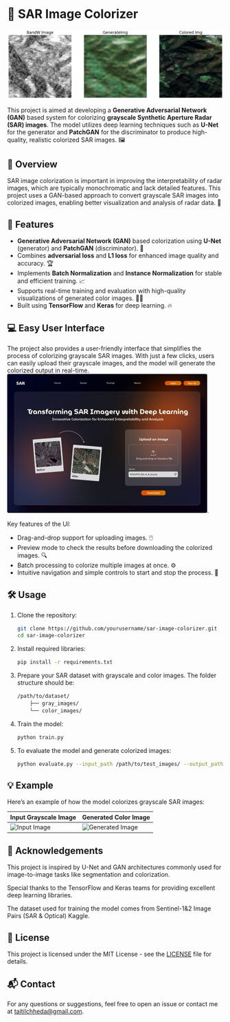 # 🌈 SAR Image Colorizer

![SAR Image Colorizer](https://github.com/Taitilchheda/SAR-colorizer/blob/main/sar%20img%203%20phase.jpg)

This project is aimed at developing a **Generative Adversarial Network (GAN)** based system for colorizing **grayscale Synthetic Aperture Radar (SAR) images**. The model utilizes deep learning techniques such as **U-Net** for the generator and **PatchGAN** for the discriminator to produce high-quality, realistic colorized SAR images. 🖼️

## 📜 Overview

SAR image colorization is important in improving the interpretability of radar images, which are typically monochromatic and lack detailed features. This project uses a GAN-based approach to convert grayscale SAR images into colorized images, enabling better visualization and analysis of radar data. 🎨

## 🔧 Features

- **Generative Adversarial Network (GAN)** based colorization using **U-Net** (generator) and **PatchGAN** (discriminator). 🤖
- Combines **adversarial loss** and **L1 loss** for enhanced image quality and accuracy. 🏆
- Implements **Batch Normalization** and **Instance Normalization** for stable and efficient training. 📈
- Supports real-time training and evaluation with high-quality visualizations of generated color images. 👨‍💻
- Built using **TensorFlow** and **Keras** for deep learning. 🔥

## 💻 Easy User Interface
The project also provides a user-friendly interface that simplifies the process of colorizing grayscale SAR images. With just a few clicks, users can easily upload their grayscale images, and the model will generate the colorized output in real-time.
![SAR Image Colorizer UI](https://github.com/Taitilchheda/SAR-colorizer/blob/main/UI%20for%20SAR.jpg).

Key features of the UI:

- Drag-and-drop support for uploading images. 🖱️
- Preview mode to check the results before downloading the colorized images. 🔍
- Batch processing to colorize multiple images at once. ⚙️
- Intuitive navigation and simple controls to start and stop the process. 🚀

## 🛠️ Usage

1. Clone the repository:
   ```bash
   git clone https://github.com/yourusername/sar-image-colorizer.git
   cd sar-image-colorizer

2. Install required libraries:
    ```bash
    pip install -r requirements.txt
    ```
3. Prepare your SAR dataset with grayscale and color images. The folder structure should be:
    ```bash
    /path/to/dataset/
        ├── gray_images/
        └── color_images/
    ```
4. Train the model:
    ```bash
    python train.py
    ```
5. To evaluate the model and generate colorized images:
    ```bash
    python evaluate.py --input_path /path/to/test_images/ --output_path /path/to/save_colorized_images/
    ```

## 💡 Example

Here’s an example of how the model colorizes grayscale SAR images:

| Input Grayscale Image | Generated Color Image |
|-----------------------|-----------------------|
| ![Input Image](https://github.com/Taitilchheda/SAR-colorizer/blob/main/grey%20image.png) | ![Generated Image]() |

## 🤝 Acknowledgements

This project is inspired by U-Net and GAN architectures commonly used for image-to-image tasks like segmentation and colorization.

Special thanks to the TensorFlow and Keras teams for providing excellent deep learning libraries.

The dataset used for training the model comes from Sentinel-1&2 Image Pairs (SAR & Optical) Kaggle.

## 📝 License

This project is licensed under the MIT License - see the [LICENSE](LICENSE) file for details.

## 📬 Contact

For any questions or suggestions, feel free to open an issue or contact me at taitilchheda@gmail.com.
